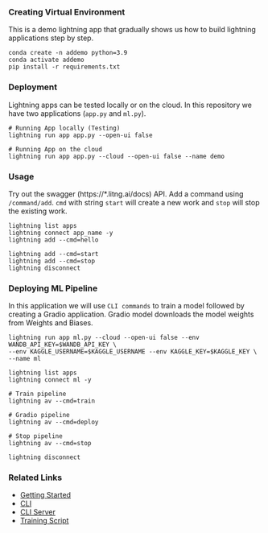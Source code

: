 ### Creating Virtual Environment
This is a demo lightning app that gradually shows us how to build lightning applications step by step.

```
conda create -n addemo python=3.9
conda activate addemo
pip install -r requirements.txt
```

### Deployment
Lightning apps can be tested locally or on the cloud. In this repository we have two applications (`app.py` and `ml.py`). 

```
# Running App locally (Testing)
lightning run app app.py --open-ui false

# Running App on the cloud 
lightning run app app.py --cloud --open-ui false --name demo
```

### Usage
Try out the swagger (https://*.litng.ai/docs) API. Add a command using `/command/add`. `cmd` with string `start` will create a new work and `stop` will stop the existing work.

```
lightning list apps
lightning connect app_name -y
lightning add --cmd=hello

lightning add --cmd=start
lightning add --cmd=stop
lightning disconnect
```

### Deploying ML Pipeline
In this application we will use `CLI commands` to train a model followed by creating a Gradio application. Gradio model downloads the model weights from Weights and Biases.

```
lightning run app ml.py --cloud --open-ui false --env WANDB_API_KEY=$WANDB_API_KEY \
--env KAGGLE_USERNAME=$KAGGLE_USERNAME --env KAGGLE_KEY=$KAGGLE_KEY \
--name ml

lightning list apps
lightning connect ml -y

# Train pipeline
lightning av --cmd=train

# Gradio pipeline
lightning av --cmd=deploy

# Stop pipeline
lightning av --cmd=stop

lightning disconnect
```

### Related Links
- [Getting Started](https://lightning.ai/lightning-docs/get_started/lightning_apps_intro.html)
- [CLI](https://lightning.ai/lightning-docs/glossary/command_lines/command_lines.html)
- [CLI Server](https://lightning.ai/lightning-docs/workflows/build_command_line_interface/cli.html)
- [Training Script](https://github.com/Lightning-AI/lightning-hpo/blob/master/examples/scripts/train.py)
